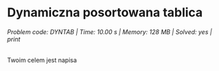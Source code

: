 # Dynamiczna posortowana tablica
###### Problem code: DYNTAB \| Time: 10.00 s \| Memory: 128 MB \| Solved: yes \| print

Twoim celem jest napisa
